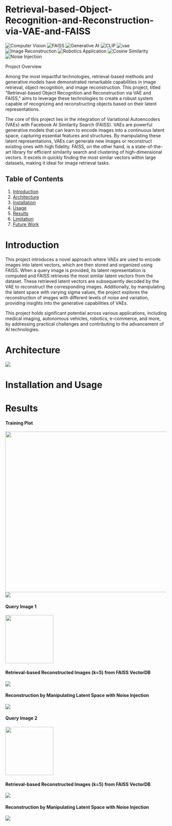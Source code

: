 # Retrieval-based-Object-Recognition-and-Reconstruction-via-VAE-and-FAISS
 
![Computer Vision](https://img.shields.io/badge/Computer%20Vision-blue)
![FAISS](https://img.shields.io/badge/FAISS-white)
![Generative AI](https://img.shields.io/badge/Generative%20AI-green)
![CLIP](https://img.shields.io/badge/CLIP-Contrastive%20Language%20Image%20Pretraining-orange)
![vae](https://img.shields.io/badge/VAE-Variational%20Auto%20Encoder-white)
![Image Reconstruction](https://img.shields.io/badge/Image%20Reconstruction-purple)
![Robotics Application](https://img.shields.io/badge/Robotics%20Application-black)
![Cosine Similarity](https://img.shields.io/badge/Cosine%20Similarity-grey)
![Noise Injection](https://img.shields.io/badge/Noise%20Injection-yellow)

Project Overview

Among the most impactful technologies, retrieval-based methods and generative models have demonstrated remarkable capabilities in image retrieval, object recognition, and image reconstruction. This project, titled "Retrieval-based Object Recognition and Reconstruction via VAE and FAISS," aims to leverage these technologies to create a robust system capable of recognizing and reconstructing objects based on their latent representations.

The core of this project lies in the integration of Variational Autoencoders (VAEs) with Facebook AI Similarity Search (FAISS). VAEs are powerful generative models that can learn to encode images into a continuous latent space, capturing essential features and structures. By manipulating these latent representations, VAEs can generate new images or reconstruct existing ones with high fidelity. FAISS, on the other hand, is a state-of-the-art library for efficient similarity search and clustering of high-dimensional vectors. It excels in quickly finding the most similar vectors within large datasets, making it ideal for image retrieval tasks.

## Table of Contents
1. [Introduction](#introduction)
2. [Architecture](#architecture)
3. [Installation](#installation)
4. [Usage](#usage)
5. [Results](#results)
6. [Limitation](#introduction)
7. [Future Work](#introduction)
  
# Introduction

This project introduces a novel approach where VAEs are used to encode images into latent vectors, which are then stored and organized using FAISS. When a query image is provided, its latent representation is computed and FAISS retrieves the most similar latent vectors from the dataset. These retrieved latent vectors are subsequently decoded by the VAE to reconstruct the corresponding images. Additionally, by manipulating the latent space with varying sigma values, the project explores the reconstruction of images with different levels of noise and variation, providing insights into the generative capabilities of VAEs.

This project holds significant potential across various applications, including medical imaging, autonomous vehicles, robotics, e-commerce, and more, by addressing practical challenges and contributing to the advancement of AI technologies.

# Architecture

<img src="https://github.com/Dherya27/Object-Recognition-and-Reconstruction-through-CLIP-VAE-Integration/blob/main/results/img/overall_architecrture.png">

# Installation and Usage


# Results

#### Training Plot
<img src="https://github.com/Dherya27/Retrieval-based-Object-Recognition-and-Reconstruction-via-VAE-and-FAISS/blob/main/results/training_loss_plot.png" width="900" height="500">

<img src="https://github.com/Dherya27/Object-Recognition-and-Reconstruction-through-CLIP-VAE-Integration/blob/main/results/reconstruction.gif">

#### Query Image 1
<img src="https://github.com/Dherya27/Object-Recognition-and-Reconstruction-through-CLIP-VAE-Integration/blob/main/results/query/2c304c54a6141d214ff3c6764341833_easy_04.png" width="150" height="150">

#### Retrieval-based Reconstructed Images (k=5) from FAISS VectorDB

<img src="https://github.com/Dherya27/Object-Recognition-and-Reconstruction-through-CLIP-VAE-Integration/blob/main/results/reconstructed_img/retrieval_based_reconstrcution_car1.png">

#### Reconstruction by Manipulating Latent Space with Noise Injection
<img src="https://github.com/Dherya27/Retrieval-based-Object-Recognition-and-Reconstruction-via-VAE-and-FAISS/blob/main/results/noise/car.png">

#### Query Image 2
<img src="https://github.com/Dherya27/Object-Recognition-and-Reconstruction-through-CLIP-VAE-Integration/blob/main/results/query/3f11833d3d9309bc9952c05a06935ddc_easy_02.png" width="150" height="150" >

#### Retrieval-based Reconstructed Images (k=5) from FAISS VectorDB
<img src="https://github.com/Dherya27/Object-Recognition-and-Reconstruction-through-CLIP-VAE-Integration/blob/main/results/reconstructed_img/retrieval_based_reconstruction_chair_1.png">

#### Reconstruction by Manipulating Latent Space with Noise Injection
<img src="https://github.com/Dherya27/Retrieval-based-Object-Recognition-and-Reconstruction-via-VAE-and-FAISS/blob/main/results/noise/chair.png">

